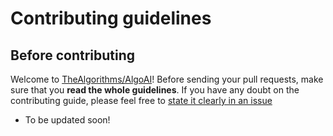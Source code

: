 # Contributing guidelines

## Before contributing

Welcome to [TheAlgorithms/AlgoAI](https://github.com/PythonicBoat/AlgoAI)! Before sending your pull requests, make sure that you __read the whole guidelines__. If you have any doubt on the contributing guide, please feel free to [state it clearly in an issue](https://github.com/PythonicBoat/AlgoAI/issues/new) 

- To be updated soon!
